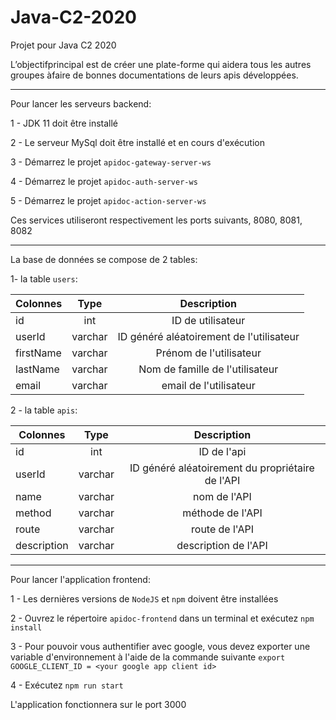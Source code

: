 # Java-C2-2020
Projet pour Java C2 2020

L’objectifprincipal est de créer une plate-forme qui aidera tous les autres groupes àfaire de bonnes documentations de leurs apis développées.
___

Pour lancer les serveurs backend:

1 - JDK 11 doit être installé

2 - Le serveur MySql doit être installé et en cours d'exécution

3 - Démarrez le projet `apidoc-gateway-server-ws`

4 - Démarrez le projet `apidoc-auth-server-ws`

5 - Démarrez le projet `apidoc-action-server-ws`

Ces services utiliseront respectivement les ports suivants, 8080, 8081, 8082

___
La base de données se compose de 2 tables:

1- la table `users`:

| Colonnes      | Type          | Description  |
| ------------- |:-------------:|:------------:|
| id     | int        |ID de utilisateur       |
| userId     | varchar        | ID généré aléatoirement de l'utilisateur       |
| firstName     | varchar        |Prénom de l'utilisateur       |
| lastName     | varchar        |Nom de famille de l'utilisateur       |
| email     | varchar        |email de l'utilisateur       |

2 - la table `apis`:

| Colonnes      | Type          | Description  |
| ------------- |:-------------:|:------------:|
| id     | int        |ID de l'api       |
| userId     | varchar        | ID généré aléatoirement du propriétaire de l'API       |
| name     | varchar        |nom de l'API       |
| method     | varchar        |méthode de l'API       |
| route     | varchar        |route de l'API       |
| description     | varchar        |description de l'API       |

___
Pour lancer l'application frontend:

1 - Les dernières versions de `NodeJS` et `npm` doivent être installées

2 - Ouvrez le répertoire `apidoc-frontend` dans un terminal et exécutez `npm install`

3 - Pour pouvoir vous authentifier avec google, vous devez exporter une variable d'environnement à l'aide de la commande suivante `export GOOGLE_CLIENT_ID = <your google app client id>`

4 - Exécutez `npm run start`

L'application fonctionnera sur le port 3000
